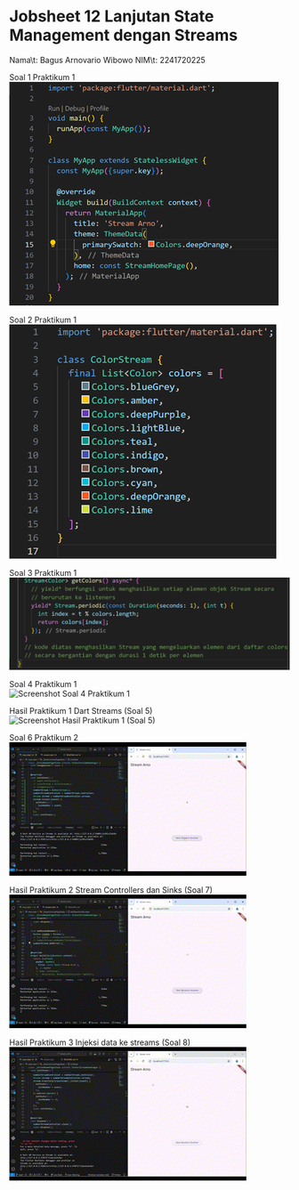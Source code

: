 # Jobsheet 12 Lanjutan State Management dengan Streams

Nama\t: Bagus Arnovario Wibowo
NIM\t: 2241720225

Soal 1 Praktikum 1<br/>
![Screenshot Soal 1 Praktikum 1](images/Screenshot_Soal1_P1.png)<br/>

Soal 2 Praktikum 1<br/>
![Screenshot Soal 2 Praktikum 1](images/Screenshot_Soal2_P1.png)<br/>

Soal 3 Praktikum 1<br/>
![Screenshot Soal 3 Praktikum 1](images/Screenshot_Soal3_P1.png)<br/>

Soal 4 Praktikum 1<br/>
![Screenshot Soal 4 Praktikum 1](images/Gif_Soal4_P1.gif)<br/>

Hasil Praktikum 1 Dart Streams (Soal 5)<br/>
![Screenshot Hasil Praktikum 1 (Soal 5)](images/Gif_Soal5_P1.gif)<br/>

Soal 6 Praktikum 2<br/>
![Screenshot Soal 6 Praktikum 2](images/Gif_Soal6_P2.gif)<br/>

Hasil Praktikum 2 Stream Controllers dan Sinks (Soal 7)<br/>
![Screenshot Hasil Praktikum 2 (Soal 7)](images/Gif_Soal7_P2.gif)<br/>

Hasil Praktikum 3 Injeksi data ke streams (Soal 8)<br/>
![Screenshot Hasil Praktikum 3 (Soal 8)](images/Gif_Soal8_P3.gif)<br/>